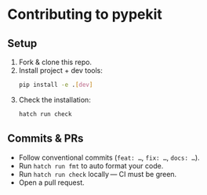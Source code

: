 # Contributing to **pypekit**

## Setup

1. Fork & clone this repo.
2. Install project + dev tools:
   ```bash
   pip install -e .[dev]
   ```
3. Check the installation:
   ```bash
   hatch run check
   ```

## Commits & PRs

* Follow conventional commits (`feat: …`, `fix: …`, `docs: …`).
* Run `hatch run fmt` to auto format your code.
* Run `hatch run check` locally — CI must be green.
* Open a pull request.

